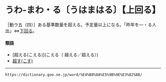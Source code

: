 # うわ‐まわ・る〔うはまはる〕【上回る】

［動ラ五（四）］ある基準数量を超える。予定量以上になる。「昨年を―・る人出」⇔[下回る](https://dictionary.goo.ne.jp/word/%E4%B8%8B%E5%9B%9E%E3%82%8B/#jn-97678)。

#### 類語

-   [超える(こえる)](こえる（ 越える／超える）)
-   [超す(こす)](https://dictionary.goo.ne.jp/word/%E8%B6%8A%E3%81%99/#jn-79181)

---
`https://dictionary.goo.ne.jp/word/%E4%B8%8A%E5%9B%9E%E3%82%8B/`
